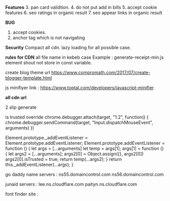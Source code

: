 **Features**
3. pan card validtion.
4. do not put add in bills
5. accept cookie features
6. seo ratings in organic result
7. seo appear links in organic result





**BUG**
1. accept cookies.
2. anchor tag which is not navigating



**Security**
Compact all cdn.
lazy loading for all possible case.

**rules for CDN**
all file name in kebeb case Example : generate-receipt-min.js
element shout not store in const variable.


create blog theme url
https://www.compromath.com/2017/07/create-blogger-template.html

js minifiyer link : 
https://www.toptal.com/developers/javascript-minifier


**all cdn url**
<link href="https://sohelkhan00000.github.io/cdn-generate-reciept/style/fuel-receipt-min.css" rel="stylesheet" type="text/css"></link>
<link href="https://sohelkhan00000.github.io/cdn-generate-reciept/style/all-page.css" rel="stylesheet" type="text/css"></link>




2 slip generate


is trusted override
chrome.debugger.attach(target, "1.2", function() {
    chrome.debugger.sendCommand(target, "Input.dispatchMouseEvent", arguments)
})

Element.prototype._addEventListener = Element.prototype.addEventListener;
Element.prototype.addEventListener = function () {
    let args = [...arguments]
    let temp = args[1];
    args[1] = function () {
        let args2 = [...arguments];
        args2[0] = Object.assign({}, args2[0])
        args2[0].isTrusted = true;
        return temp(...args2);
    }
    return this._addEventListener(...args);
}

go daddy name servers : 
ns55.domaincontrol.com
ns56.domaincontrol.com


junaid servers : 
lee.ns.cloudflare.com
paityn.ns.cloudflare.com

font finder site : 

